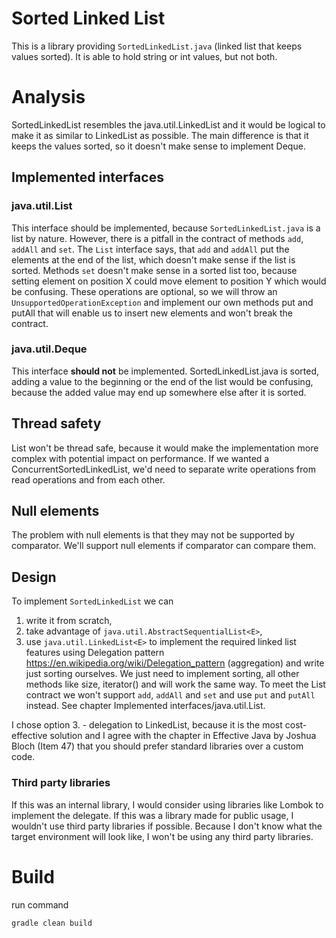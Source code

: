 # Sorted Linked List
This is a library providing `SortedLinkedList.java` (linked list that keeps values sorted). It is able to hold string or
int values, but not both. 

# Analysis
SortedLinkedList resembles the java.util.LinkedList and it would be logical to make it as similar to LinkedList as possible.
The main difference is that it keeps the values sorted, so it doesn't make sense to implement Deque<E>.

## Implemented interfaces

### java.util.List<E>
This interface should be implemented, because `SortedLinkedList.java` is a list by nature. However, there is a pitfall in
the contract of methods `add`, `addAll` and `set`. The `List` interface says, that `add` and `addAll` put the elements at the end of the
list, which doesn't make sense if the list is sorted. Methods `set` doesn't make sense in a sorted list too, because setting element
on position X could move element to position Y which would be confusing.
These operations are optional, so we will throw an `UnsupportedOperationException` and implement our own methods put and putAll
that will enable us to insert new elements and won't break the contract.

### java.util.Deque<E>
This interface **should not** be implemented. SortedLinkedList.java is sorted, adding a value to the beginning or the end
of the list would be confusing, because the added value may end up somewhere else after it is sorted.  

## Thread safety
List won't be thread safe, because it would make the implementation more complex with potential impact
on performance. If we wanted a ConcurrentSortedLinkedList, we'd need to separate write operations from
read operations and from each other.

## Null elements
The problem with null elements is that they may not be supported by comparator. We'll support null elements
if comparator can compare them.

## Design

To implement `SortedLinkedList` we can 
1. write it from scratch,
2. take advantage of `java.util.AbstractSequentialList<E>`, 
3. use `java.util.LinkedList<E>` to implement the required linked list features using Delegation pattern https://en.wikipedia.org/wiki/Delegation_pattern
(aggregation) and write just sorting ourselves. We just need to implement sorting, all other methods like size, iterator() and will work the same way.
To meet the List contract we won't support `add`, `addAll` and `set` and use `put` and `putAll` instead. See chapter Implemented interfaces/java.util.List<E>.

I chose option 3. - delegation to LinkedList, because it is the most cost-effective solution and I agree with the chapter in
Effective Java by Joshua Bloch (Item 47) that you should prefer standard libraries over a custom code.

### Third party libraries
If this was an internal library, I would consider using libraries like Lombok to implement the delegate. If this was
a library made for public usage, I wouldn't use third party libraries if possible. Because I don't know what the target environment
will look like, I won't be using any third party libraries.


# Build

run command
```
gradle clean build
```
